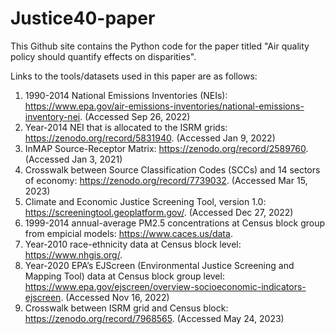 # Justice40-paper
This Github site contains the Python code for the paper titled "Air quality policy should quantify effects on disparities".

Links to the tools/datasets used in this paper are as follows:
1. 1990-2014 National Emissions Inventories (NEIs): https://www.epa.gov/air-emissions-inventories/national-emissions-inventory-nei. (Accessed Sep 26, 2022)
2. Year-2014 NEI that is allocated to the ISRM grids: https://zenodo.org/record/5831940. (Accessed Jan 9, 2022)
3. InMAP Source-Receptor Matrix: https://zenodo.org/record/2589760. (Accessed Jan 3, 2021)
4. Crosswalk between Source Classification Codes (SCCs) and 14 sectors of economy: https://zenodo.org/record/7739032. (Accessed Mar 15, 2023)
5. Climate and Economic Justice Screening Tool, version 1.0: https://screeningtool.geoplatform.gov/. (Accessed Dec 27, 2022)
6. 1999-2014 annual-average PM2.5 concentrations at Census block group from empicial models: https://www.caces.us/data.
7. Year-2010 race-ethnicity data at Census block level: https://www.nhgis.org/.
8. Year-2020 EPA’s EJScreen (Environmental Justice Screening and Mapping Tool) data at Census block group level: https://www.epa.gov/ejscreen/overview-socioeconomic-indicators-ejscreen. (Accessed Nov 16, 2022)
9. Crosswalk between ISRM grid and Census block: https://zenodo.org/record/7968565. (Accessed May 24, 2023)

